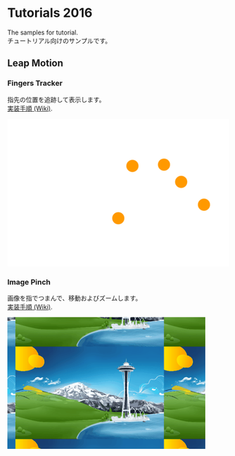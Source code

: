 # Tutorials 2016

The samples for tutorial.  
チュートリアル向けのサンプルです。

## Leap Motion
### Fingers Tracker
指先の位置を追跡して表示します。  
[実装手順 (Wiki)](https://github.com/sakapon/Tutorials-2016/wiki/Leap-Fingers-Tracker).

![Fingers Tracker](Images/Leap-v2/FingersTrackerLeap.gif)

### Image Pinch
画像を指でつまんで、移動およびズームします。  
[実装手順 (Wiki)](https://github.com/sakapon/Tutorials-2016/wiki/Leap-Image-Pinch).

![Image Pinch](Images/Leap-v2/ImagePinchLeap.gif)
